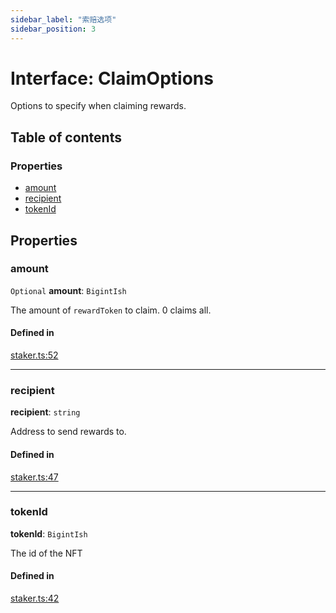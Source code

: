 ```yaml
---
sidebar_label: "索赔选项"
sidebar_position: 3
---
```


# Interface: ClaimOptions

Options to specify when claiming rewards.

## Table of contents

### Properties

- [amount](ClaimOptions#amount)
- [recipient](ClaimOptions#recipient)
- [tokenId](ClaimOptions#tokenid)

## Properties

### amount

`Optional` **amount**: `BigintIsh`

The amount of `rewardToken` to claim. 0 claims all.

#### Defined in

[staker.ts:52](https://github.com/SwapX/v3-sdk/blob/08a7c05/src/staker.ts#L52)

---

### recipient

**recipient**: `string`

Address to send rewards to.

#### Defined in

[staker.ts:47](https://github.com/SwapX/v3-sdk/blob/08a7c05/src/staker.ts#L47)

---

### tokenId

**tokenId**: `BigintIsh`

The id of the NFT

#### Defined in

[staker.ts:42](https://github.com/SwapX/v3-sdk/blob/08a7c05/src/staker.ts#L42)
